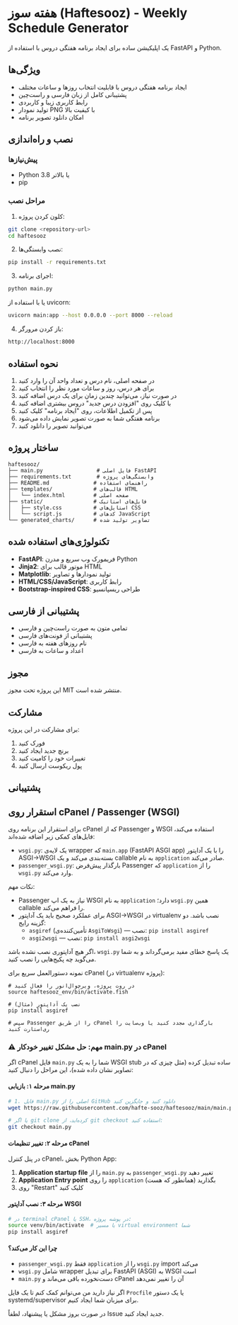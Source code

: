 # هفته سوز (Haftesooz) - Weekly Schedule Generator

یک اپلیکیشن ساده برای ایجاد برنامه هفتگی دروس با استفاده از FastAPI و Python.

## ویژگی‌ها

- ایجاد برنامه هفتگی دروس با قابلیت انتخاب روزها و ساعات مختلف
- پشتیبانی کامل از زبان فارسی و راست‌چین
- رابط کاربری زیبا و کاربردی
- تولید نمودار PNG با کیفیت بالا
- امکان دانلود تصویر برنامه

## نصب و راه‌اندازی

### پیش‌نیازها

- Python 3.8 یا بالاتر
- pip

### مراحل نصب

1. کلون کردن پروژه:

```bash
git clone <repository-url>
cd haftesooz
```

2. نصب وابستگی‌ها:

```bash
pip install -r requirements.txt
```

3. اجرای برنامه:

```bash
python main.py
```

یا با استفاده از uvicorn:

```bash
uvicorn main:app --host 0.0.0.0 --port 8000 --reload
```

4. باز کردن مرورگر:

```
http://localhost:8000
```

## نحوه استفاده

1. در صفحه اصلی، نام درس و تعداد واحد آن را وارد کنید
2. برای هر درس، روز و ساعات مورد نظر را انتخاب کنید
3. در صورت نیاز، می‌توانید چندین زمان برای یک درس اضافه کنید
4. با کلیک روی "افزودن درس جدید" دروس بیشتری اضافه کنید
5. پس از تکمیل اطلاعات، روی "ایجاد برنامه" کلیک کنید
6. برنامه هفتگی شما به صورت تصویر نمایش داده می‌شود
7. می‌توانید تصویر را دانلود کنید

## ساختار پروژه

```
haftesooz/
├── main.py                 # فایل اصلی FastAPI
├── requirements.txt        # وابستگی‌های پروژه
├── README.md              # راهنمای استفاده
├── templates/             # قالب‌های HTML
│   └── index.html         # صفحه اصلی
├── static/                # فایل‌های استاتیک
│   ├── style.css          # استایل‌های CSS
│   └── script.js          # کدهای JavaScript
└── generated_charts/      # تصاویر تولید شده
```

## تکنولوژی‌های استفاده شده

- **FastAPI**: فریمورک وب سریع و مدرن Python
- **Jinja2**: موتور قالب برای HTML
- **Matplotlib**: تولید نمودارها و تصاویر
- **HTML/CSS/JavaScript**: رابط کاربری
- **Bootstrap-inspired CSS**: طراحی ریسپانسیو

## پشتیبانی از فارسی

- تمامی متون به صورت راست‌چین و فارسی
- پشتیبانی از فونت‌های فارسی
- نام روزهای هفته به فارسی
- اعداد و ساعات به فارسی

## مجوز

این پروژه تحت مجوز MIT منتشر شده است.

## مشارکت

برای مشارکت در این پروژه:

1. فورک کنید
2. برنچ جدید ایجاد کنید
3. تغییرات خود را کامیت کنید
4. پول ریکوست ارسال کنید

## پشتیبانی

## استقرار روی cPanel / Passenger (WSGI)

برای استقرار این برنامه روی cPanel که از Passenger و WSGI استفاده می‌کند، فایل‌های کمکی زیر اضافه شده‌اند:

- `wsgi.py`: یک لایه‌ی wrapper که `main.app` (FastAPI ASGI app) را با یک آداپتور ASGI→WSGI بسته‌بندی می‌کند و یک callable به نام `application` صادر می‌کند.
- `passenger_wsgi.py`: بارگذار پیش‌فرض Passenger که `application` را از `wsgi.py` وارد می‌کند.

نکات مهم:

- Passenger نیاز به یک اپ WSGI به نام `application` دارد؛ `wsgi.py` همین callable را فراهم می‌کند.
- برای عملکرد صحیح باید یک آداپتور ASGI→WSGI در virtualenv نصب باشد. دو گزینه رایج:
  - `asgiref` (تأمین‌کننده‌ی `AsgiToWsgi`) — نصب: `pip install asgiref`
  - `asgi2wsgi` — نصب: `pip install asgi2wsgi`

اگر هیچ آداپتوری نصب نشده باشد، `wsgi.py` یک پاسخ خطای مفید برمی‌گرداند و به شما می‌گوید چه پکیج‌هایی را نصب کنید.

نمونه دستورالعمل سریع برای cPanel (در virtualenv پروژه):

```fish
# در روت پروژه، وِیرچوال‌انور را فعال کنید
source haftesooz_env/bin/activate.fish

# نصب یک آداپتور (مثال)
pip install asgiref

# سپس Passenger را از طریق cPanel بارگذاری مجدد کنید یا وب‌سایت را ری‌استارت کنید
```

### ⚠️ مهم: حل مشکل تغییر خودکار main.py در cPanel

اگر cPanel فایل `main.py` شما را به یک WSGI stub ساده تبدیل کرده (مثل چیزی که در تصاویر نشان داده شده)، این مراحل را دنبال کنید:

#### مرحله ۱: بازیابی main.py

```bash
# 1. فایل main.py اصلی را از GitHub دانلود کنید و جایگزین کنید
wget https://raw.githubusercontent.com/hafte-sooz/haftesooz/main/main.py -O main.py

# یا اگر git clone کرده‌اید، از git checkout استفاده کنید:
git checkout main.py
```

#### مرحله ۲: تغییر تنظیمات cPanel

در پنل کنترل cPanel، بخش Python App:

1. **Application startup file** را از `main.py` به `passenger_wsgi.py` تغییر دهید
2. **Application Entry point** را روی `application` بگذارید (همانطور که هست)
3. روی "Restart" کلیک کنید

#### مرحله ۳: نصب آداپتور WSGI

```bash
# در terminal cPanel یا SSH، در پوشه پروژه:
source venv/bin/activate  # یا مسیر virtual environment شما
pip install asgiref
```

#### چرا این کار می‌کند؟

- `passenger_wsgi.py` فقط `application` را از `wsgi.py` import می‌کند
- `wsgi.py` شامل wrapper برای تبدیل FastAPI (ASGI) به WSGI است
- `main.py` دست‌نخورده باقی می‌ماند و cPanel آن را تغییر نمی‌دهد

اگر نیاز دارید من می‌توانم کمک کنم تا یک فایل `Procfile` یا یک دستور systemd/supervisor برای میزبان شما ایجاد کنیم.

در صورت بروز مشکل یا پیشنهاد، لطفاً Issue جدید ایجاد کنید.

